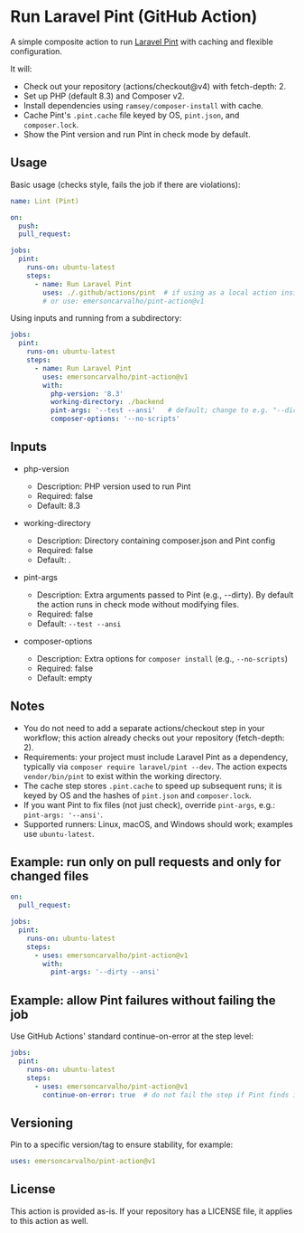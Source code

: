 # Run Laravel Pint (GitHub Action)

A simple composite action to run [Laravel Pint](https://laravel.com/docs/pint) with caching and flexible configuration.

It will:
- Check out your repository (actions/checkout@v4) with fetch-depth: 2.
- Set up PHP (default 8.3) and Composer v2.
- Install dependencies using `ramsey/composer-install` with cache.
- Cache Pint's `.pint.cache` file keyed by OS, `pint.json`, and `composer.lock`.
- Show the Pint version and run Pint in check mode by default.

## Usage

Basic usage (checks style, fails the job if there are violations):

```yaml
name: Lint (Pint)

on:
  push:
  pull_request:

jobs:
  pint:
    runs-on: ubuntu-latest
    steps:
      - name: Run Laravel Pint
        uses: ./.github/actions/pint  # if using as a local action inside your repo
        # or use: emersoncarvalho/pint-action@v1
```

Using inputs and running from a subdirectory:

```yaml
jobs:
  pint:
    runs-on: ubuntu-latest
    steps:
      - name: Run Laravel Pint
        uses: emersoncarvalho/pint-action@v1
        with:
          php-version: '8.3'
          working-directory: ./backend
          pint-args: '--test --ansi'   # default; change to e.g. "--dirty" to only scan changed files
          composer-options: '--no-scripts'
```

## Inputs

- php-version
  - Description: PHP version used to run Pint
  - Required: false
  - Default: 8.3

- working-directory
  - Description: Directory containing composer.json and Pint config
  - Required: false
  - Default: .

- pint-args
  - Description: Extra arguments passed to Pint (e.g., --dirty). By default the action runs in check mode without modifying files.
  - Required: false
  - Default: `--test --ansi`

- composer-options
  - Description: Extra options for `composer install` (e.g., `--no-scripts`)
  - Required: false
  - Default: empty


## Notes

- You do not need to add a separate actions/checkout step in your workflow; this action already checks out your repository (fetch-depth: 2).
- Requirements: your project must include Laravel Pint as a dependency, typically via `composer require laravel/pint --dev`. The action expects `vendor/bin/pint` to exist within the working directory.
- The cache step stores `.pint.cache` to speed up subsequent runs; it is keyed by OS and the hashes of `pint.json` and `composer.lock`.
- If you want Pint to fix files (not just check), override `pint-args`, e.g.: `pint-args: '--ansi'`.
- Supported runners: Linux, macOS, and Windows should work; examples use `ubuntu-latest`.

## Example: run only on pull requests and only for changed files

```yaml
on:
  pull_request:

jobs:
  pint:
    runs-on: ubuntu-latest
    steps:
      - uses: emersoncarvalho/pint-action@v1
        with:
          pint-args: '--dirty --ansi'
```

## Example: allow Pint failures without failing the job

Use GitHub Actions' standard continue-on-error at the step level:

```yaml
jobs:
  pint:
    runs-on: ubuntu-latest
    steps:
      - uses: emersoncarvalho/pint-action@v1
        continue-on-error: true  # do not fail the step if Pint finds issues
```

## Versioning

Pin to a specific version/tag to ensure stability, for example:

```yaml
uses: emersoncarvalho/pint-action@v1
```

## License

This action is provided as-is. If your repository has a LICENSE file, it applies to this action as well.
